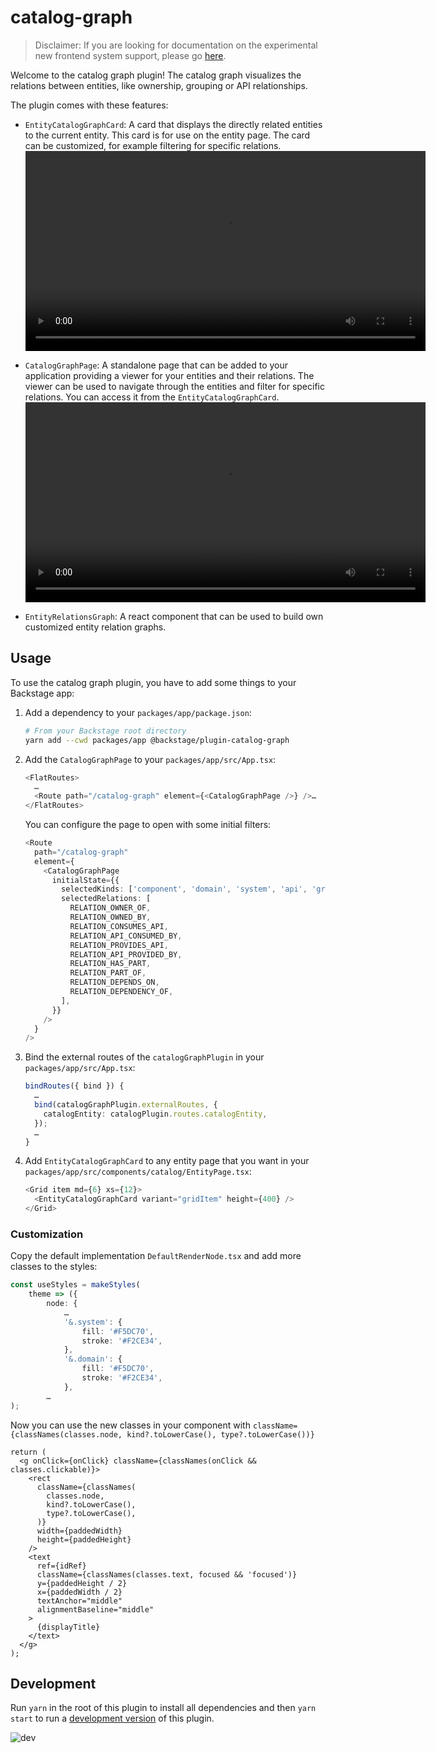 # catalog-graph

> Disclaimer:
> If you are looking for documentation on the experimental new frontend system support, please go [here](./EXPERIMENTAL.md).

Welcome to the catalog graph plugin! The catalog graph visualizes the relations
between entities, like ownership, grouping or API relationships.

The plugin comes with these features:

- `EntityCatalogGraphCard`:
  A card that displays the directly related entities to the current entity.
  This card is for use on the entity page.
  The card can be customized, for example filtering for specific relations.
  <video src='https://user-images.githubusercontent.com/648527/133401912-aaedc36a-b70b-437e-8e5f-2a14b21962f0.mov'  width=640>

- `CatalogGraphPage`:
  A standalone page that can be added to your application providing a viewer for your entities and their relations.
  The viewer can be used to navigate through the entities and filter for specific relations.
  You can access it from the `EntityCatalogGraphCard`.
  <video src='https://user-images.githubusercontent.com/648527/133403059-6584e469-23ab-41d2-a9e6-fd691a4e2737.mov' width=640>

- `EntityRelationsGraph`:
  A react component that can be used to build own customized entity relation graphs.

## Usage

To use the catalog graph plugin, you have to add some things to your Backstage app:

1. Add a dependency to your `packages/app/package.json`:
   ```sh
   # From your Backstage root directory
   yarn add --cwd packages/app @backstage/plugin-catalog-graph
   ```
2. Add the `CatalogGraphPage` to your `packages/app/src/App.tsx`:

   ```typescript
   <FlatRoutes>
     …
     <Route path="/catalog-graph" element={<CatalogGraphPage />} />…
   </FlatRoutes>
   ```

   You can configure the page to open with some initial filters:

   ```typescript
   <Route
     path="/catalog-graph"
     element={
       <CatalogGraphPage
         initialState={{
           selectedKinds: ['component', 'domain', 'system', 'api', 'group'],
           selectedRelations: [
             RELATION_OWNER_OF,
             RELATION_OWNED_BY,
             RELATION_CONSUMES_API,
             RELATION_API_CONSUMED_BY,
             RELATION_PROVIDES_API,
             RELATION_API_PROVIDED_BY,
             RELATION_HAS_PART,
             RELATION_PART_OF,
             RELATION_DEPENDS_ON,
             RELATION_DEPENDENCY_OF,
           ],
         }}
       />
     }
   />
   ```

3. Bind the external routes of the `catalogGraphPlugin` in your `packages/app/src/App.tsx`:

   ```typescript
   bindRoutes({ bind }) {
     …
     bind(catalogGraphPlugin.externalRoutes, {
       catalogEntity: catalogPlugin.routes.catalogEntity,
     });
     …
   }
   ```

4. Add `EntityCatalogGraphCard` to any entity page that you want in your `packages/app/src/components/catalog/EntityPage.tsx`:

   ```typescript
   <Grid item md={6} xs={12}>
     <EntityCatalogGraphCard variant="gridItem" height={400} />
   </Grid>
   ```

### Customization

Copy the default implementation `DefaultRenderNode.tsx` and add more classes to the styles:

```typescript
const useStyles = makeStyles(
    theme => ({
        node: {
            …
            '&.system': {
                fill: '#F5DC70',
                stroke: '#F2CE34',
            },
            '&.domain': {
                fill: '#F5DC70',
                stroke: '#F2CE34',
            },
        …
);
```

Now you can use the new classes in your component with `className={classNames(classes.node, kind?.toLowerCase(), type?.toLowerCase())}`

```tsx
return (
  <g onClick={onClick} className={classNames(onClick && classes.clickable)}>
    <rect
      className={classNames(
        classes.node,
        kind?.toLowerCase(),
        type?.toLowerCase(),
      )}
      width={paddedWidth}
      height={paddedHeight}
    />
    <text
      ref={idRef}
      className={classNames(classes.text, focused && 'focused')}
      y={paddedHeight / 2}
      x={paddedWidth / 2}
      textAnchor="middle"
      alignmentBaseline="middle"
    >
      {displayTitle}
    </text>
  </g>
);
```

## Development

Run `yarn` in the root of this plugin to install all dependencies and then `yarn start` to run a [development version](./dev/index.tsx) of this plugin.

![dev](https://user-images.githubusercontent.com/1190768/167130527-14d787ce-510d-408a-8f93-45bb94b3a9af.png)
